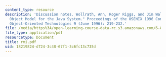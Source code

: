 ```yaml
---
content_type: resource
description: 'Discussion notes. Wollrath, Ann, Roger Riggs, and Jim Waldo. "A Distributed
  Object Model for the Java System." Proceedings of the USENIX 1996 Conference on
  Object-Oriented Technologies 9 (June 1996): 219-232.'
file: /media/https%3A/open-learning-course-data-rc.s3.amazonaws.com/6-824-distributed-computer-systems-engineering-spring-2006/18219824d7243c4867f13c6fc13c735d_rmi.pdf
file_type: application/pdf
resourcetype: Document
title: rmi.pdf
uid: 18219824-d724-3c48-67f1-3c6fc13c735d
---
```

